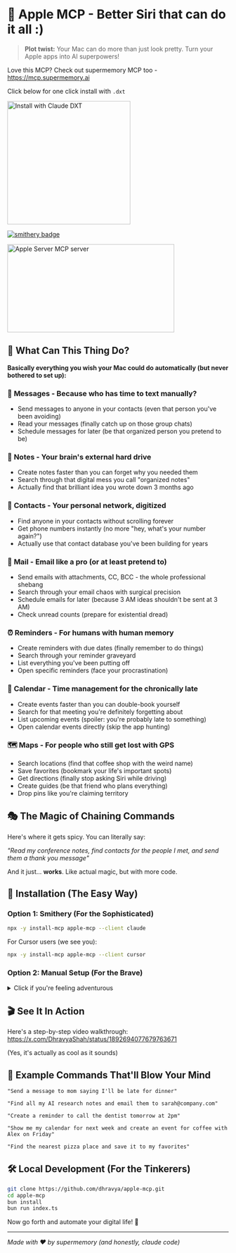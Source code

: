 # 🍎 Apple MCP - Better Siri that can do it all :)

> **Plot twist:** Your Mac can do more than just look pretty. Turn your Apple apps into AI superpowers!

Love this MCP? Check out supermemory MCP too - https://mcp.supermemory.ai


Click below for one click install with `.dxt`

<a href="https://github.com/supermemoryai/apple-mcp/releases/download/1.0.0/apple-mcp.dxt">
  <img  width="280" alt="Install with Claude DXT" src="https://github.com/user-attachments/assets/9b0fa2a0-a954-41ee-ac9e-da6e63fc0881" />
</a>

[![smithery badge](https://smithery.ai/badge/@Dhravya/apple-mcp)](https://smithery.ai/server/@Dhravya/apple-mcp)


<a href="https://glama.ai/mcp/servers/gq2qg6kxtu">
  <img width="380" height="200" src="https://glama.ai/mcp/servers/gq2qg6kxtu/badge" alt="Apple Server MCP server" />
</a>

## 🤯 What Can This Thing Do?

**Basically everything you wish your Mac could do automatically (but never bothered to set up):**

### 💬 **Messages** - Because who has time to text manually?

- Send messages to anyone in your contacts (even that person you've been avoiding)
- Read your messages (finally catch up on those group chats)
- Schedule messages for later (be that organized person you pretend to be)

### 📝 **Notes** - Your brain's external hard drive

- Create notes faster than you can forget why you needed them
- Search through that digital mess you call "organized notes"
- Actually find that brilliant idea you wrote down 3 months ago

### 👥 **Contacts** - Your personal network, digitized

- Find anyone in your contacts without scrolling forever
- Get phone numbers instantly (no more "hey, what's your number again?")
- Actually use that contact database you've been building for years

### 📧 **Mail** - Email like a pro (or at least pretend to)

- Send emails with attachments, CC, BCC - the whole professional shebang
- Search through your email chaos with surgical precision
- Schedule emails for later (because 3 AM ideas shouldn't be sent at 3 AM)
- Check unread counts (prepare for existential dread)

### ⏰ **Reminders** - For humans with human memory

- Create reminders with due dates (finally remember to do things)
- Search through your reminder graveyard
- List everything you've been putting off
- Open specific reminders (face your procrastination)

### 📅 **Calendar** - Time management for the chronically late

- Create events faster than you can double-book yourself
- Search for that meeting you're definitely forgetting about
- List upcoming events (spoiler: you're probably late to something)
- Open calendar events directly (skip the app hunting)

### 🗺️ **Maps** - For people who still get lost with GPS

- Search locations (find that coffee shop with the weird name)
- Save favorites (bookmark your life's important spots)
- Get directions (finally stop asking Siri while driving)
- Create guides (be that friend who plans everything)
- Drop pins like you're claiming territory

## 🎭 The Magic of Chaining Commands

Here's where it gets spicy. You can literally say:

_"Read my conference notes, find contacts for the people I met, and send them a thank you message"_

And it just... **works**. Like actual magic, but with more code.

## 🚀 Installation (The Easy Way)

### Option 1: Smithery (For the Sophisticated)

```bash
npx -y install-mcp apple-mcp --client claude
```

For Cursor users (we see you):

```bash
npx -y install-mcp apple-mcp --client cursor
```

### Option 2: Manual Setup (For the Brave)

<details>
<summary>Click if you're feeling adventurous</summary>

First, get bun (if you don't have it already):

```bash
brew install oven-sh/bun/bun
```

Then add this to your `claude_desktop_config.json`:

```json
{
  "mcpServers": {
    "apple-mcp": {
      "command": "bunx",
      "args": ["--no-cache", "apple-mcp@latest"]
    }
  }
}
```

</details>

## 🎬 See It In Action

Here's a step-by-step video walkthrough: https://x.com/DhravyaShah/status/1892694077679763671

(Yes, it's actually as cool as it sounds)

## 🎯 Example Commands That'll Blow Your Mind

```
"Send a message to mom saying I'll be late for dinner"
```

```
"Find all my AI research notes and email them to sarah@company.com"
```

```
"Create a reminder to call the dentist tomorrow at 2pm"
```

```
"Show me my calendar for next week and create an event for coffee with Alex on Friday"
```

```
"Find the nearest pizza place and save it to my favorites"
```

## 🛠️ Local Development (For the Tinkerers)

```bash
git clone https://github.com/dhravya/apple-mcp.git
cd apple-mcp
bun install
bun run index.ts
```

Now go forth and automate your digital life! 🚀

---

_Made with ❤️ by supermemory (and honestly, claude code)_
